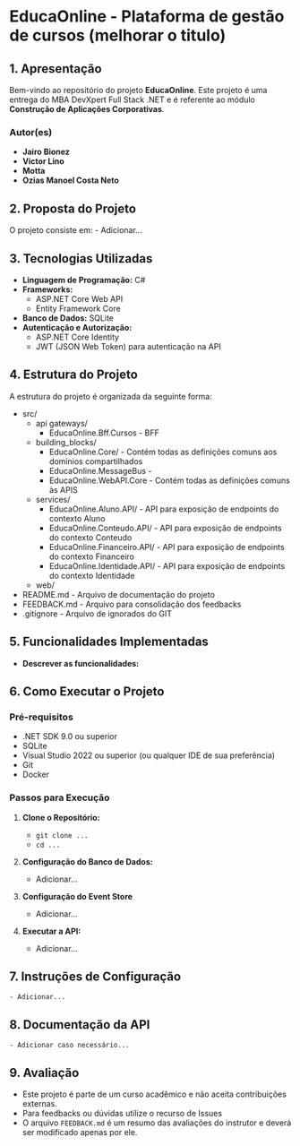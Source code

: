 # **EducaOnline - Plataforma de gestão de cursos (melhorar o titulo)**

## **1. Apresentação**

Bem-vindo ao repositório do projeto **EducaOnline**. Este projeto é uma entrega do MBA DevXpert Full Stack .NET e é referente ao módulo **Construção de Aplicações Corporativas**.


### **Autor(es)**
- **Jairo Bionez**
- **Victor Lino**
- **Motta**
- **Ozias Manoel Costa Neto**
 
## **2. Proposta do Projeto**

O projeto consiste em:
	- Adicionar...
	
## **3. Tecnologias Utilizadas**

- **Linguagem de Programação:** C#
- **Frameworks:**  
  - ASP.NET Core Web API
  - Entity Framework Core
- **Banco de Dados:** SQLite
- **Autenticação e Autorização:**
  - ASP.NET Core Identity
  - JWT (JSON Web Token) para autenticação na API

## **4. Estrutura do Projeto**

A estrutura do projeto é organizada da seguinte forma:

- src/
  - api gateways/
  	- EducaOnline.Bff.Cursos - BFF
  - building_blocks/
	- EducaOnline.Core/ - Contém todas as definições comuns aos domínios compartilhados
  	- EducaOnline.MessageBus - 
   	- EducaOnline.WebAPI.Core - Contém todas as definições comuns às APIS
  - services/
	- EducaOnline.Aluno.API/ - API para exposição de endpoints do contexto Aluno
	- EducaOnline.Conteudo.API/ - API para exposição de endpoints do contexto Conteudo
	- EducaOnline.Financeiro.API/ - API para exposição de endpoints do contexto Financeiro
	- EducaOnline.Identidade.API/ - API para exposição de endpoints do contexto Identidade
  - web/  
- README.md - Arquivo de documentação do projeto
- FEEDBACK.md - Arquivo para consolidação dos feedbacks
- .gitignore - Arquivo de ignorados do GIT

## **5. Funcionalidades Implementadas**

- **Descrever as funcionalidades:**

## **6. Como Executar o Projeto**

### **Pré-requisitos**

- .NET SDK 9.0 ou superior
- SQLite
- Visual Studio 2022 ou superior (ou qualquer IDE de sua preferência)
- Git
- Docker

### **Passos para Execução**

1. **Clone o Repositório:**
   - `git clone ...`
   - `cd ...`

2. **Configuração do Banco de Dados:**
   - Adicionar...
   
3. **Configuração do Event Store**
	- Adicionar...
   
4. **Executar a API:**
   - Adicionar...

## **7. Instruções de Configuração**
	
	- Adicionar...

## **8. Documentação da API**

	- Adicionar caso necessário...

## **9. Avaliação**

- Este projeto é parte de um curso acadêmico e não aceita contribuições externas. 
- Para feedbacks ou dúvidas utilize o recurso de Issues
- O arquivo `FEEDBACK.md` é um resumo das avaliações do instrutor e deverá ser modificado apenas por ele.
